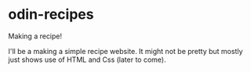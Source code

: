 # odin-recipes
Making a recipe!

I'll be a making a simple recipe website. It might not be pretty but mostly just shows use of HTML and Css (later to come).